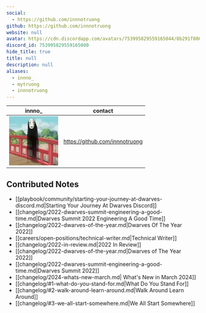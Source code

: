 ```yaml
---
social: 
  - https://github.com/innnotruong
github: https://github.com/innnotruong
website: null
avatar: https://cdn.discordapp.com/avatars/753995829559165044/8b291f806142f1191cdaac2ae993a819
discord_id: 753995829559165000
hide_title: true
title: null
description: null
aliases: 
  - innno_
  - mytruong
  - innnotruong
---
```

<div class="profile"/>

| innno_                                                                                                     | contact                        |
| ---------------------------------------------------------------------------------------------------------- | ------------------------------ |
| ![](assets/innno__8b291f806142f1191cdaac2ae993a819.webp) | https://github.com/innnotruong |

## Contributed Notes
- [[playbook/community/starting-your-journey-at-dwarves-discord.md|Starting Your Journey At Dwarves Discord]]
- [[changelog/2022-dwarves-summit-engineering-a-good-time.md|Dwarves Summit 2022 Engineering A Good Time]]
- [[changelog/2022-dwarves-of-the-year.md|Dwarves Of The Year 2022]]
- [[careers/open-positions/technical-writer.md|Technical Writer]]
- [[changelog/2022-in-review.md|2022 In Review]]
- [[changelog/2022-dwarves-of-the-year.md|Dwarves of The Year 2022]]
- [[changelog/2022-dwarves-summit-engineering-a-good-time.md|Dwarves Summit 2022]]
- [[changelog/2024-whats-new-march.md| What's New in March 2024]]
- [[changelog/#1-what-do-you-stand-for.md|What Do You Stand For]]
- [[changelog/#2-walk-around-learn-around.md|Walk Around Learn Around]]
- [[changelog/#3-we-all-start-somewhere.md|We All Start Somewhere]]
